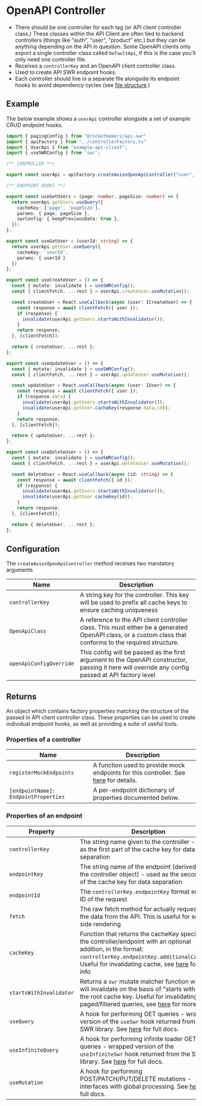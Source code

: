 # OpenAPI Controller

- There should be one controller for each tag (or API client controller class.) These classes within the API Client are often tied to backend controllers (things like "auth", "user", "product" etc.) but they can be anything depending on the API in question. Some OpenAPI clients only export a single controller class called `DefaultApi`, if this is the case you'll only need one controller file.
- Receives a `controllerKey` and an OpenAPI client controller class.
- Used to create API SWR endpoint hooks.
- Each controller should live in a separate file alongside its endpoint hooks to avoid dependency cycles (see [file structure](file-structure.md).)

## Example

The below example shows a `userApi` controller alongside a set of example CRUD endpoint hooks.

```TypeScript
import { pagingConfig } from "@rocketmakers/api-swr"
import { apiFactory } from "../controllerFactory.ts"
import { UserApi } from "example-api-client";
import { useSWRConfig } from 'swr';

/** CONTROLLER **/

export const userApi = apiFactory.createAxiosOpenApiController("user", UserApi);

/** ENDPOINT HOOKS **/

export const useGetUsers = (page: number, pageSize: number) => {
  return userApi.getUsers.useQuery({
    cacheKey: ['page', 'pageSize'],
    params: { page, pageSize },
    swrConfig: { keepPreviousData: true },
  });
};

export const useGetUser = (userId: string) => {
  return userApi.getUser.useQuery({
    cacheKey: 'userId',
    params: { userId }
  })
};

export const useCreateUser = () => {
  const { mutate: invalidate } = useSWRConfig();
  const { clientFetch, ...rest } = userApi.createUser.useMutation();

  const createUser = React.useCallback(async (user: ICreateUser) => {
    const response = await clientFetch({ user });
    if (response) {
      invalidate(userApi.getUsers.startsWithInvalidator());
    }
    return response;
  }, [clientFetch]);

  return { createUser, ...rest };
};

export const useUpdateUser = () => {
  const { mutate: invalidate } = useSWRConfig();
  const { clientFetch, ...rest } = userApi.updateUser.useMutation();

  const updateUser = React.useCallback(async (user: IUser) => {
    const response = await clientFetch({ user });
    if (response.data) {
      invalidate(userApi.getUsers.startsWithInvalidator());
      invalidate(userApi.getUser.cacheKey(response.data.id));
    }
    return response;
  }, [clientFetch]);

  return { updateUser, ...rest };
};

export const useDeleteUser = () => {
  const { mutate: invalidate } = useSWRConfig();
  const { clientFetch, ...rest } = userApi.deleteUser.useMutation();

  const deleteUser = React.useCallback(async (id: string) => {
    const response = await clientFetch({ id });
    if (response) {
      invalidate(userApi.getUsers.startsWithInvalidator());
      invalidate(userApi.getUser.cacheKey(id));
    }
    return response;
  }, [clientFetch]);

  return { deleteUser, ...rest };
};
```

## Configuration

The `createAxiosOpenApiController` method receives two mandatory arguments

| Name                    | Description                                                                                                                                               |
| ----------------------- | --------------------------------------------------------------------------------------------------------------------------------------------------------- |
| `controllerKey`         | A string key for the controller. This key will be used to prefix all cache keys to ensure caching uniqueness                                              |
| `OpenApiClass`          | A reference to the API client controller class. This must either be a generated OpenAPI class, or a custom class that conforms to the required structure. |
| `openApiConfigOverride` | This config will be passed as the first argument to the OpenAPI constructor, passing it here will override any config passed at API factory level         |

## Returns

An object which contains factory properties matching the structure of the passed in API client controller class. These properties can be used to create individual endpoint hooks, as well as providing a suite of useful tools.

### Properties of a controller

| Name                                 | Description                                                                                        |
| ------------------------------------ | -------------------------------------------------------------------------------------------------- |
| `registerMockEndpoints`              | A function used to provide mock endpoints for this controller. See [here](mocking.md) for details. |
| `[endpointName]: EndpointProperties` | A per-endpoint dictionary of properties documented below.                                          |

### Properties of an endpoint

| Property                | Description                                                                                                                                                                                                                          |
| ----------------------- | ------------------------------------------------------------------------------------------------------------------------------------------------------------------------------------------------------------------------------------ |
| `controllerKey`         | The string name given to the controller - used as the first part of the cache key for data separation                                                                                                                                |
| `endpointKey`           | The string name of the endpoint (derived from the controller object) - used as the second part of the cache key for data separation                                                                                                  |
| `endpointId`            | The `controllerKey.endpointKey` format endpoint ID of the request                                                                                                                                                                    |
| `fetch`                 | The raw fetch method for actually requesting the data from the API. This is useful for server side rendering                                                                                                                         |
| `cacheKey`              | Function that returns the cacheKey specific to the controller/endpoint with an optional addition, in the format: `controllerKey.endpointKey.additionalCacheKey`. Useful for invalidating cache, see [here](caching.md) for more info |
| `startsWithInvalidator` | Returns a `swr` mutate matcher function which will invalidate on the basis of "starts with" on the root cache key. Useful for invalidating paged/filtered queries, see [here](paging.md) for more info.                              |
| `useQuery`              | A hook for performing GET queries - wrapped version of the `useSwr` hook returned from the SWR library. See [here](use-query.md) for full docs.                                                                                      |
| `useInfiniteQuery`      | A hook for performing infinite loader GET queries - wrapped version of the `useInfiniteSwr` hook returned from the SWR library. See [here](use-infinite-query.md) for full docs.                                                     |
| `useMutation`           | A hook for performing POST/PATCH/PUT/DELETE mutations - interfaces with global processing. See [here](use-mutation.md) for full docs.                                                                                                |
